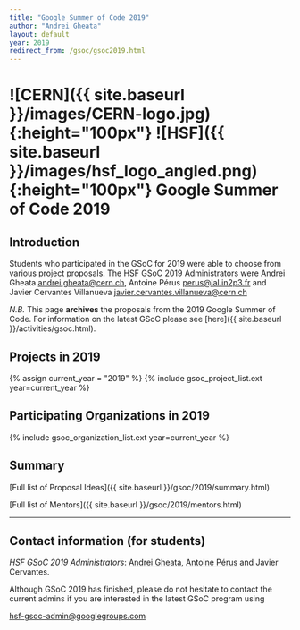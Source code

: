 ```yaml
---
title: "Google Summer of Code 2019"
author: "Andrei Gheata"
layout: default
year: 2019
redirect_from: /gsoc/gsoc2019.html
---
```


# ![CERN]({{ site.baseurl }}/images/CERN-logo.jpg){:height="100px"} ![HSF]({{ site.baseurl }}/images/hsf_logo_angled.png){:height="100px"} Google Summer of Code 2019

## Introduction

Students who participated in the GSoC for 2019 were able to choose from various project proposals.
The HSF GSoC 2019 Administrators were Andrei Gheata <a href="mailto:andrei.gheata@cern.ch">andrei.gheata@cern.ch</a>, Antoine Pérus <a href="mailto:perus@lal.in2p3.fr">perus@lal.in2p3.fr</a> and Javier Cervantes Villanueva <a href="mailto:javier.cervantes.villanueva@cern.ch">javier.cervantes.villanueva@cern.ch</a>

*N.B.* This page **archives** the proposals from the 2019 Google Summer of Code. For information on the latest
GSoC please see [here]({{ site.baseurl }}/activities/gsoc.html).

## Projects in 2019

{% assign current_year = "2019" %}
{% include gsoc_project_list.ext year=current_year %}

## Participating Organizations in 2019

{% include gsoc_organization_list.ext year=current_year %}

## Summary

[Full list of Proposal Ideas]({{ site.baseurl }}/gsoc/2019/summary.html)

[Full list of Mentors]({{ site.baseurl }}/gsoc/2019/mentors.html)

---

## Contact information (for students)
*HSF GSoC 2019 Administrators*: [Andrei Gheata](mailto:andrei.gheata@cern.ch), [Antoine Pérus](mailto:perus@lal.in2p3.fr) and Javier Cervantes.

Although GSoC 2019 has finished, please do not hesitate to contact the current admins if you are
interested in the latest GSoC program using 

[hsf-gsoc-admin@googlegroups.com](mailto:hsf-gsoc-admin@googlegroups.com)
